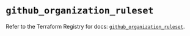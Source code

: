 # `github_organization_ruleset`

Refer to the Terraform Registry for docs: [`github_organization_ruleset`](https://registry.terraform.io/providers/integrations/github/6.5.0/docs/resources/organization_ruleset).
